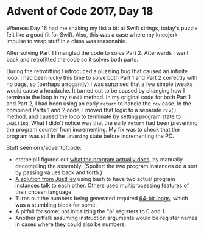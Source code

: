 # Advent of Code 2017, Day 18

Whereas Day 16 had me shaking my fist a bit at Swift strings, today's puzzle felt like a good fit for Swift.  Also, this was a case where my kneejerk impulse to wrap stuff in a class was reasonable.

After solving Part 1 I mangled the code to solve Part 2.  Afterwards I went back and retrofitted the code so it solves both parts.

During the retrofitting I introduced a puzzling bug that caused an infinite loop.  I had been lucky this time to solve both Part 1 and Part 2 correctly with no bugs, so (perhaps arrogantly) I was surprised that a few simple tweaks would cause a headache.  It turned out to be caused by changing how I terminate the loop in my `run()` method.  In my original code for both Part 1 and Part 2, I had been using an early `return` to handle the `rcv` case.  In the combined Parts 1 and 2 code, I moved that logic to a separate `rcv()` method, and caused the loop to terminate by setting program state to `.waiting`.  What I didn't notice was that the early `return` had been preventing the program counter from incrementing.  My fix was to check that the program was still in the `.running` state before incrementing the PC.

Stuff seen on r/adventofcode:

- etotheipi1 figured out [what the program actually does](https://www.reddit.com/r/adventofcode/comments/7kj35s/2017_day_18_solutions/dreucbm/), by manually decompiling the assembly.  (Spoiler: the two program instances do a sort by passing values back and forth.)
- [A solution from JustHev](https://www.reddit.com/r/adventofcode/comments/7kj35s/2017_day_18_solutions/drevfcr/) using bash to have two actual program instances talk to each other.  Others used multiprocessing features of their chosen language.
- Turns out the numbers being generated required [64-bit longs](https://www.reddit.com/r/adventofcode/comments/7kj35s/2017_day_18_solutions/dreyz1x/), which was a stumbling block for some.
- A pitfall for some: not initializing the "p" registers to 0 and 1.
- Another pitfall: assuming instruction arguments would be register names in cases where they could also be numbers.

